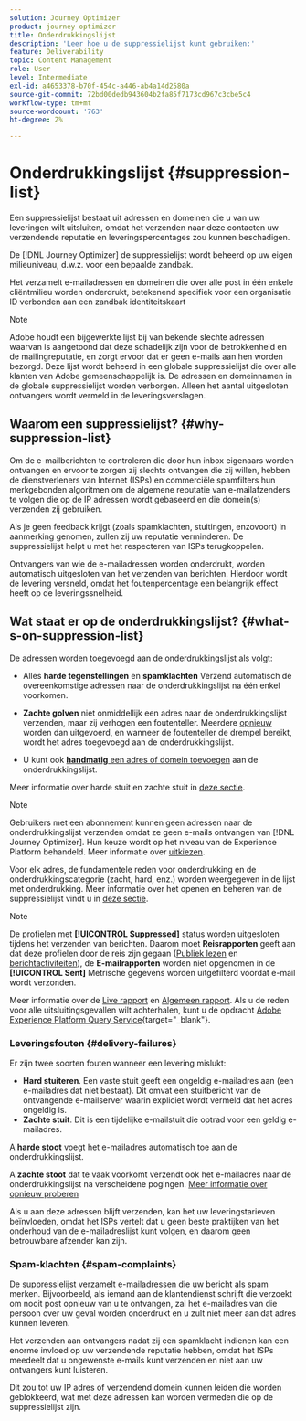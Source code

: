 ```yaml
---
solution: Journey Optimizer
product: journey optimizer
title: Onderdrukkingslijst
description: 'Leer hoe u de suppressielijst kunt gebruiken:'
feature: Deliverability
topic: Content Management
role: User
level: Intermediate
exl-id: a4653378-b70f-454c-a446-ab4a14d2580a
source-git-commit: 72bd00dedb943604b2fa85f7173cd967c3cbe5c4
workflow-type: tm+mt
source-wordcount: '763'
ht-degree: 2%

---
```


# Onderdrukkingslijst {#suppression-list}

Een suppressielijst bestaat uit adressen en domeinen die u van uw leveringen wilt uitsluiten, omdat het verzenden naar deze contacten uw verzendende reputatie en leveringspercentages zou kunnen beschadigen.

De [!DNL Journey Optimizer] de suppressielijst wordt beheerd op uw eigen milieuniveau, d.w.z. voor een bepaalde zandbak.

Het verzamelt e-mailadressen en domeinen die over alle post in één enkele cliëntmilieu worden onderdrukt, betekenend specifiek voor een organisatie ID verbonden aan een zandbak identiteitskaart

>[!NOTE]
>
>Adobe houdt een bijgewerkte lijst bij van bekende slechte adressen waarvan is aangetoond dat deze schadelijk zijn voor de betrokkenheid en de mailingreputatie, en zorgt ervoor dat er geen e-mails aan hen worden bezorgd. Deze lijst wordt beheerd in een globale suppressielijst die over alle klanten van Adobe gemeenschappelijk is. De adressen en domeinnamen in de globale suppressielijst worden verborgen. Alleen het aantal uitgesloten ontvangers wordt vermeld in de leveringsverslagen.

## Waarom een suppressielijst? {#why-suppression-list}

Om de e-mailberichten te controleren die door hun inbox eigenaars worden ontvangen en ervoor te zorgen zij slechts ontvangen die zij willen, hebben de dienstverleners van Internet (ISPs) en commerciële spamfilters hun merkgebonden algoritmen om de algemene reputatie van e-mailafzenders te volgen die op de IP adressen wordt gebaseerd en die domein(s) verzenden zij gebruiken.

Als je geen feedback krijgt (zoals spamklachten, stuitingen, enzovoort) in aanmerking genomen, zullen zij uw reputatie verminderen. De suppressielijst helpt u met het respecteren van ISPs terugkoppelen.

Ontvangers van wie de e-mailadressen worden onderdrukt, worden automatisch uitgesloten van het verzenden van berichten. Hierdoor wordt de levering versneld, omdat het foutenpercentage een belangrijk effect heeft op de leveringssnelheid.

## Wat staat er op de onderdrukkingslijst? {#what-s-on-suppression-list}

De adressen worden toegevoegd aan de onderdrukkingslijst als volgt:

* Alles **harde tegenstellingen** en **spamklachten** Verzend automatisch de overeenkomstige adressen naar de onderdrukkingslijst na één enkel voorkomen.

* **Zachte golven** niet onmiddellijk een adres naar de onderdrukkingslijst verzenden, maar zij verhogen een foutenteller. Meerdere [opnieuw](../configuration/retries.md) worden dan uitgevoerd, en wanneer de foutenteller de drempel bereikt, wordt het adres toegevoegd aan de onderdrukkingslijst.

* U kunt ook [**handmatig** een adres of domein toevoegen](../configuration/manage-suppression-list.md#add-addresses-and-domains) aan de onderdrukkingslijst.

Meer informatie over harde stuit en zachte stuit in [deze sectie](#delivery-failures).

>[!NOTE]
>
>Gebruikers met een abonnement kunnen geen adressen naar de onderdrukkingslijst verzenden omdat ze geen e-mails ontvangen van [!DNL Journey Optimizer]. Hun keuze wordt op het niveau van de Experience Platform behandeld. Meer informatie over [uitkiezen](../privacy/opt-out.md).

Voor elk adres, de fundamentele reden voor onderdrukking en de onderdrukkingscategorie (zacht, hard, enz.) worden weergegeven in de lijst met onderdrukking. Meer informatie over het openen en beheren van de suppressielijst vindt u in [deze sectie](../configuration/manage-suppression-list.md).

>[!NOTE]
>
>De profielen met **[!UICONTROL Suppressed]** status worden uitgesloten tijdens het verzenden van berichten. Daarom moet **Reisrapporten** geeft aan dat deze profielen door de reis zijn gegaan ([Publiek lezen](../building-journeys/read-audience.md) en [berichtactiviteiten](../building-journeys/journeys-message.md)), de **E-mailrapporten** worden niet opgenomen in de **[!UICONTROL Sent]** Metrische gegevens worden uitgefilterd voordat e-mail wordt verzonden.
>
>Meer informatie over de [Live rapport](../reports/live-report.md) en [Algemeen rapport](../reports/global-report.md). Als u de reden voor alle uitsluitingsgevallen wilt achterhalen, kunt u de opdracht [Adobe Experience Platform Query Service](https://experienceleague.adobe.com/docs/experience-platform/query/api/getting-started.html){target="_blank"}.

### Leveringsfouten {#delivery-failures}

Er zijn twee soorten fouten wanneer een levering mislukt:

* **Hard stuiteren**. Een vaste stuit geeft een ongeldig e-mailadres aan (een e-mailadres dat niet bestaat). Dit omvat een stuitbericht van de ontvangende e-mailserver waarin expliciet wordt vermeld dat het adres ongeldig is.
* **Zachte stuit**. Dit is een tijdelijke e-mailstuit die optrad voor een geldig e-mailadres.

A **harde stoot** voegt het e-mailadres automatisch toe aan de onderdrukkingslijst.

A **zachte stoot** <!--or an **ignored** error--> dat te vaak voorkomt verzendt ook het e-mailadres naar de onderdrukkingslijst na verscheidene pogingen. [Meer informatie over opnieuw proberen](../configuration/retries.md)

Als u aan deze adressen blijft verzenden, kan het uw leveringstarieven beïnvloeden, omdat het ISPs vertelt dat u geen beste praktijken van het onderhoud van de e-mailadreslijst kunt volgen, en daarom geen betrouwbare afzender kan zijn.

### Spam-klachten {#spam-complaints}

De suppressielijst verzamelt e-mailadressen die uw bericht als spam merken. Bijvoorbeeld, als iemand aan de klantendienst schrijft die verzoekt om nooit post opnieuw van u te ontvangen, zal het e-mailadres van die persoon over uw geval worden onderdrukt en u zult niet meer aan dat adres kunnen leveren.

Het verzenden aan ontvangers nadat zij een spamklacht indienen kan een enorme invloed op uw verzendende reputatie hebben, omdat het ISPs meedeelt dat u ongewenste e-mails kunt verzenden en niet aan uw ontvangers kunt luisteren.

Dit zou tot uw IP adres of verzendend domein kunnen leiden die worden geblokkeerd, wat met deze adressen kan worden vermeden die op de suppressielijst zijn.
